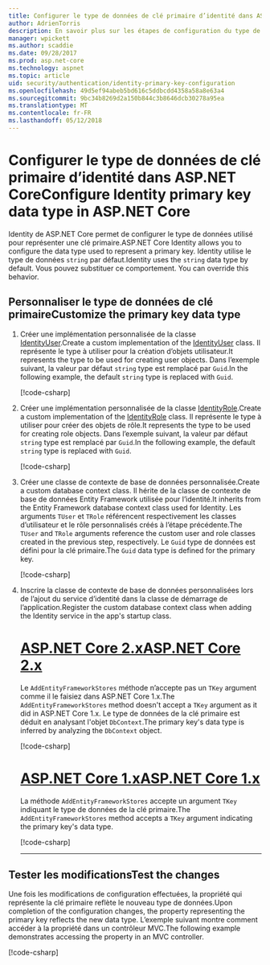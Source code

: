 ```yaml
---
title: Configurer le type de données de clé primaire d’identité dans ASP.NET Core
author: AdrienTorris
description: En savoir plus sur les étapes de configuration du type de données utilisé pour la clé primaire ASP.NET Core Identity.
manager: wpickett
ms.author: scaddie
ms.date: 09/28/2017
ms.prod: asp.net-core
ms.technology: aspnet
ms.topic: article
uid: security/authentication/identity-primary-key-configuration
ms.openlocfilehash: 49d5ef94abeb5bd616c5ddbcdd4358a58a8e63a4
ms.sourcegitcommit: 9bc34b8269d2a150b844c3b8646dcb30278a95ea
ms.translationtype: MT
ms.contentlocale: fr-FR
ms.lasthandoff: 05/12/2018
---
```

# <a name="configure-identity-primary-key-data-type-in-aspnet-core"></a><span data-ttu-id="72b7d-103">Configurer le type de données de clé primaire d’identité dans ASP.NET Core</span><span class="sxs-lookup"><span data-stu-id="72b7d-103">Configure Identity primary key data type in ASP.NET Core</span></span>

<span data-ttu-id="72b7d-104">Identity de ASP.NET Core permet de configurer le type de données utilisé pour représenter une clé primaire.</span><span class="sxs-lookup"><span data-stu-id="72b7d-104">ASP.NET Core Identity allows you to configure the data type used to represent a primary key.</span></span> <span data-ttu-id="72b7d-105">Identity utilise le type de données `string`  par défaut.</span><span class="sxs-lookup"><span data-stu-id="72b7d-105">Identity uses the `string` data type by default.</span></span> <span data-ttu-id="72b7d-106">Vous pouvez substituer ce comportement. </span><span class="sxs-lookup"><span data-stu-id="72b7d-106">You can override this behavior.</span></span>

## <a name="customize-the-primary-key-data-type"></a><span data-ttu-id="72b7d-107">Personnaliser le type de données de clé primaire</span><span class="sxs-lookup"><span data-stu-id="72b7d-107">Customize the primary key data type</span></span>

1. <span data-ttu-id="72b7d-108">Créer une implémentation personnalisée de la classe [IdentityUser](/dotnet/api/microsoft.aspnetcore.identity.entityframeworkcore.identityuser-1).</span><span class="sxs-lookup"><span data-stu-id="72b7d-108">Create a custom implementation of the [IdentityUser](/dotnet/api/microsoft.aspnetcore.identity.entityframeworkcore.identityuser-1) class.</span></span> <span data-ttu-id="72b7d-109">Il représente le type à utiliser pour la création d’objets utilisateur.</span><span class="sxs-lookup"><span data-stu-id="72b7d-109">It represents the type to be used for creating user objects.</span></span> <span data-ttu-id="72b7d-110">Dans l’exemple suivant, la valeur par défaut `string` type est remplacé par `Guid`.</span><span class="sxs-lookup"><span data-stu-id="72b7d-110">In the following example, the default `string` type is replaced with `Guid`.</span></span>

    [!code-csharp[](identity/sample/src/ASPNET-IdentityDemo-PrimaryKeysConfig/Models/ApplicationUser.cs?highlight=4&range=7-13)]

2. <span data-ttu-id="72b7d-111">Créer une implémentation personnalisée de la classe [IdentityRole](/dotnet/api/microsoft.aspnetcore.identity.entityframeworkcore.identityrole-1).</span><span class="sxs-lookup"><span data-stu-id="72b7d-111">Create a custom implementation of the [IdentityRole](/dotnet/api/microsoft.aspnetcore.identity.entityframeworkcore.identityrole-1) class.</span></span> <span data-ttu-id="72b7d-112">Il représente le type à utiliser pour créer des objets de rôle.</span><span class="sxs-lookup"><span data-stu-id="72b7d-112">It represents the type to be used for creating role objects.</span></span> <span data-ttu-id="72b7d-113">Dans l’exemple suivant, la valeur par défaut `string` type est remplacé par `Guid`.</span><span class="sxs-lookup"><span data-stu-id="72b7d-113">In the following example, the default `string` type is replaced with `Guid`.</span></span>

    [!code-csharp[](identity/sample/src/ASPNET-IdentityDemo-PrimaryKeysConfig/Models/ApplicationRole.cs?highlight=3&range=7-12)]

3. <span data-ttu-id="72b7d-114">Créer une classe de contexte de base de données personnalisée.</span><span class="sxs-lookup"><span data-stu-id="72b7d-114">Create a custom database context class.</span></span> <span data-ttu-id="72b7d-115">Il hérite de la classe de contexte de base de données Entity Framework utilisée pour l’identité.</span><span class="sxs-lookup"><span data-stu-id="72b7d-115">It inherits from the Entity Framework database context class used for Identity.</span></span> <span data-ttu-id="72b7d-116">Les arguments `TUser` et `TRole` référencent respectivement les classes d’utilisateur et le rôle personnalisés créés à l’étape précédente.</span><span class="sxs-lookup"><span data-stu-id="72b7d-116">The `TUser` and `TRole` arguments reference the custom user and role classes created in the previous step, respectively.</span></span> <span data-ttu-id="72b7d-117">Le `Guid` type de données est défini pour la clé primaire.</span><span class="sxs-lookup"><span data-stu-id="72b7d-117">The `Guid` data type is defined for the primary key.</span></span>

    [!code-csharp[](identity/sample/src/ASPNET-IdentityDemo-PrimaryKeysConfig/Data/ApplicationDbContext.cs?highlight=3&range=9-26)]

4. <span data-ttu-id="72b7d-118">Inscrire la classe de contexte de base de données personnalisées lors de l’ajout du service d’identité dans la classe de démarrage de l’application.</span><span class="sxs-lookup"><span data-stu-id="72b7d-118">Register the custom database context class when adding the Identity service in the app's startup class.</span></span>

   # <a name="aspnet-core-2xtabaspnetcore2x"></a>[<span data-ttu-id="72b7d-119">ASP.NET Core 2.x</span><span class="sxs-lookup"><span data-stu-id="72b7d-119">ASP.NET Core 2.x</span></span>](#tab/aspnetcore2x/)

   <span data-ttu-id="72b7d-120">Le `AddEntityFrameworkStores` méthode n’accepte pas un `TKey` argument comme il le faisiez dans ASP.NET Core 1.x.</span><span class="sxs-lookup"><span data-stu-id="72b7d-120">The `AddEntityFrameworkStores` method doesn't accept a `TKey` argument as it did in ASP.NET Core 1.x.</span></span> <span data-ttu-id="72b7d-121">Le type de données de la clé primaire est déduit en analysant l'objet `DbContext`.</span><span class="sxs-lookup"><span data-stu-id="72b7d-121">The primary key's data type is inferred by analyzing the `DbContext` object.</span></span>

   [!code-csharp[](identity/sample/src/ASPNETv2-IdentityDemo-PrimaryKeysConfig/Startup.cs?highlight=6-8&range=25-37)]

   # <a name="aspnet-core-1xtabaspnetcore1x"></a>[<span data-ttu-id="72b7d-122">ASP.NET Core 1.x</span><span class="sxs-lookup"><span data-stu-id="72b7d-122">ASP.NET Core 1.x</span></span>](#tab/aspnetcore1x/)

   <span data-ttu-id="72b7d-123">La méthode `AddEntityFrameworkStores` accepte un argument `TKey` indiquant le type de données de la clé primaire.</span><span class="sxs-lookup"><span data-stu-id="72b7d-123">The `AddEntityFrameworkStores` method accepts a `TKey` argument indicating the primary key's data type.</span></span>

   [!code-csharp[](identity/sample/src/ASPNET-IdentityDemo-PrimaryKeysConfig/Startup.cs?highlight=9-11&range=39-55)]

   ---

## <a name="test-the-changes"></a><span data-ttu-id="72b7d-124">Tester les modifications</span><span class="sxs-lookup"><span data-stu-id="72b7d-124">Test the changes</span></span>

<span data-ttu-id="72b7d-125">Une fois les modifications de configuration effectuées, la propriété qui représente la clé primaire reflète le nouveau type de données.</span><span class="sxs-lookup"><span data-stu-id="72b7d-125">Upon completion of the configuration changes, the property representing the primary key reflects the new data type.</span></span> <span data-ttu-id="72b7d-126">L’exemple suivant montre comment accéder à la propriété dans un contrôleur MVC.</span><span class="sxs-lookup"><span data-stu-id="72b7d-126">The following example demonstrates accessing the property in an MVC controller.</span></span>

[!code-csharp[](identity/sample/src/ASPNET-IdentityDemo-PrimaryKeysConfig/Controllers/AccountController.cs?name=snippet_GetCurrentUserId&highlight=6)]
